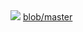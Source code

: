 <IMG src="https://github.com/lokumnin/lokumn/blob/master/IMG_20200203_105635.jpg">
<a href="https://github.com/lokumnin/lokumn/blob/master/">blob/master</a>
